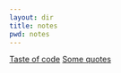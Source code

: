 ```yaml
---
layout: dir
title: notes
pwd: notes
---
```


[Taste of code](taste-of-code.md)
[Some quotes](some-quotes.md)